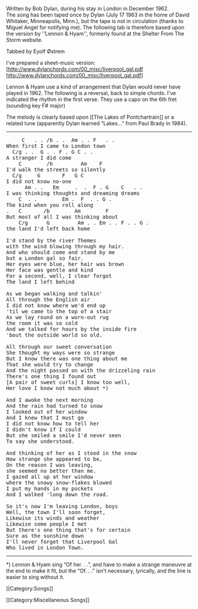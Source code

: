 Written by Bob Dylan, during his stay in London in December 1962.<br>
The song has been taped once by Dylan (July 17 1963 in the home of David Whitaker, Minneapolis, Minn.), but the tape is not in circulation (thanks to Miguel Angel for notifying me). The following tab is therefore based upon the version by ''Lennon &amp; Hyam'', formerly found at the Shelter From The Storm website.<br>

Tabbed by Eyolf Østrem

I've prepared a sheet-music version: [http://www.dylanchords.com/00_misc/liverpool_gal.pdf http://www.dylanchords.com/00_misc/liverpool_gal.pdf]

Lennon &amp; Hyam use a kind of arrangement that Dylan would never have
played in 1962. The following is a reversal, back to simple
chords. I've indicated the rhythm in the first verse. They use a capo
on the 6th fret (sounding key F# major)

The melody is clearly based upon [[The Lakes of Pontchartrain]] or a related tune (apparently Dylan learned “Lakes...” from Paul Brady in 1984).

----
<pre class="verse">
     C   . . /b . .  Am . . F   . .
When first I came to London town
  C/g . .  G . . F . G C . .
A stranger I did come
    C        /b         Am    F
I'd walk the streets so silently
  C/g     G       F   G C
I did not know no-one
      Am . .   Em     .  .  F . G    C   . .
I was thinking thoughts and dreaming dreams
    C  . .        Em .  F  . . G .
The kind when you roll along
.   C       /b        Am        F
But most of all I was thinking about
    C/g      G         Am . . Em . . F . . G .
the land I'd left back home

I'd stand by the river Themes
with the wind blowing through my hair.
And who should come and stand by me
but a London gal so fair.
Her eyes were blue, her hair was brown
Her face was gentle and kind
For a second, well, I clear forgot
The land I left behind

As we began walking and talkin'
All through the English air
I did not know where we'd end up
'til we came to the top of a stair
As we lay round on a worn-out rug
the room it was so cold
And we talked for hours by the inside fire
'bout the outside world so old.

All through our sweet conversation
She thought my ways were so strange
But I know there was one thing about me
That she would try to change
And the night passed on with the drizzeling rain
There's one thing I found out
[A pair of sweet curls] I know too well,
Her love I know not much about *)

And I awoke the next morning
And the rain had turned to snow
I looked out of her window
And I knew that I must go
I did not know how to tell her
I didn't know if I could
But she smiled a smile I'd never seen
To say she understood.

And thinking of her as I stood in the snow
How strange she appeared to be,
On the reason I was leaving,
she seemed no better than me.
I gazed all up at her window
where the snowy snow-flakes blowed
I put my hands in my pockets
And I walked 'long down the road.

So it's now I'm leaving London, boys
Well, the town I'll soon forget,
Likewise its winds and weather
Likewise some people I met
But there's one thing that's for certain
Sure as the sunshine down
I'll never forget that Liverpool Gal
Who lived in London Town.
</pre>

----
<nowiki>*</nowiki>) Lennon &amp; Hyam sing “Of her. . .”, and have to make a strange
maneuvre at the end to make it fit, but the “Of. . .” isn't
necessary, lyrically, and the line is easier to sing without it.

[[Category:Songs]]

[[Category:Miscellaneous Songs]]
